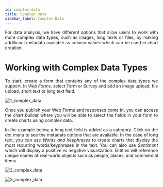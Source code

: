 ```yaml
---
id: complex-data
title: Complex Data
sidebar_label: Complex Data
---
```

<div style="text-align: justify">

For data analysis, we have different options that allow users to work with more complex data types, such as images, long texts or files, by making additional metadata available as column values which can be used in chart creation. 


# Working with Complex Data Types

To start, create a form that contains any of the complex data types we support. In <i>Web Forms</i>, select Form or Survey and add an image upload, file upload, short text or long text field. 

![1_complex_data](https://s3.amazonaws.com/cdn.qrvey.com/documentation_assets/ui-docs/web-forms/3.4.1.2.2_complex-data/1_complex_data.png#thumbnail)

Once you publish your Web Forms and responses come in, you can access the chart builder where you will be able to select the fields in your form to create charts using complex data. 

In the example below, a long text field is added as a category. Click on the dot menu to see the metadata options that are available. In the case of long text, you can use <i>Words and Keyphrases</i> to create charts that display the most recurring words/keyphrases in the text. You can also use <i>Sentiment</i> which will display a positive vs negative visualization. Entities will reference unique names of real-world objects such as people, places, and commercial items. 

![2_complex_data](https://s3.amazonaws.com/cdn.qrvey.com/documentation_assets/ui-docs/web-forms/3.4.1.2.2_complex-data/2_complex_data.png#thumbnail)

![3_complex_data](https://s3.amazonaws.com/cdn.qrvey.com/documentation_assets/ui-docs/web-forms/3.4.1.2.2_complex-data/3_complex_data.png#thumbnail)

